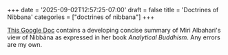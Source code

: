 +++
date = '2025-09-02T12:57:25-07:00'
draft = false
title = 'Doctrines of Nibbana'
categories = ["doctrines of nibbana"]
+++

<a href="https://docs.google.com/document/d/1RmhGzv5Y1iWYzHhO5WdFg9prD2DwLKkNZUQuWjA5qog/edit?usp=sharing" target="_blank" rel="noopener noreferrer">This Google Doc</a> contains a developing concise summary of Miri Albahari's view of Nibbāna as expressed in her book <i>Analytical Buddhism</i>. Any errors are my own.
